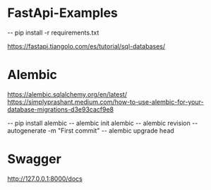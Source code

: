 # FastApi-Examples
-- pip install -r requirements.txt



https://fastapi.tiangolo.com/es/tutorial/sql-databases/

# Alembic
https://alembic.sqlalchemy.org/en/latest/
https://simplyprashant.medium.com/how-to-use-alembic-for-your-database-migrations-d3e93cacf9e8

-- pip install alembic
-- alembic init alembic
-- alembic revision --autogenerate  -m "First commit"
-- alembic upgrade head

# Swagger
http://127.0.0.1:8000/docs